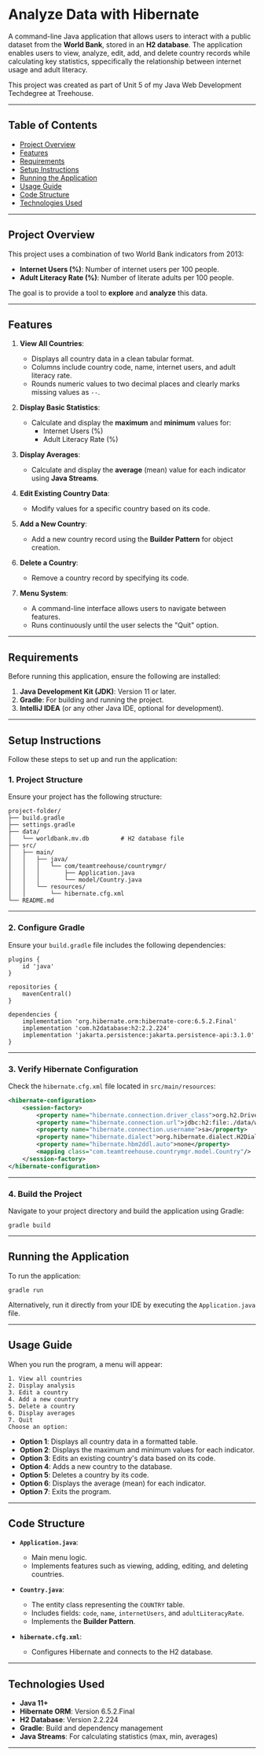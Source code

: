 # Analyze Data with Hibernate

A command-line Java application that allows users to interact with a public dataset from the **World Bank**, stored in an **H2 database**. The application enables users to view, analyze, edit, add, and delete country records while calculating key statistics, sppecifically the relationship between internet usage and adult literacy. 

This project was created as part of Unit 5 of my Java Web Development Techdegree at Treehouse.

---

## **Table of Contents**
- [Project Overview](#project-overview)
- [Features](#features)
- [Requirements](#requirements)
- [Setup Instructions](#setup-instructions)
- [Running the Application](#running-the-application)
- [Usage Guide](#usage-guide)
- [Code Structure](#code-structure)
- [Technologies Used](#technologies-used)

---

## **Project Overview**
This project uses a combination of two World Bank indicators from 2013:
- **Internet Users (%)**: Number of internet users per 100 people.
- **Adult Literacy Rate (%)**: Number of literate adults per 100 people.

The goal is to provide a tool to **explore** and **analyze** this data.

---

## **Features**
1. **View All Countries**:
   - Displays all country data in a clean tabular format.
   - Columns include country code, name, internet users, and adult literacy rate.
   - Rounds numeric values to two decimal places and clearly marks missing values as `--`.

2. **Display Basic Statistics**:
   - Calculate and display the **maximum** and **minimum** values for:
     - Internet Users (%)
     - Adult Literacy Rate (%)

3. **Display Averages**:
   - Calculate and display the **average** (mean) value for each indicator using **Java Streams**.

4. **Edit Existing Country Data**:
   - Modify values for a specific country based on its code.

5. **Add a New Country**:
   - Add a new country record using the **Builder Pattern** for object creation.

6. **Delete a Country**:
   - Remove a country record by specifying its code.

7. **Menu System**:
   - A command-line interface allows users to navigate between features.
   - Runs continuously until the user selects the "Quit" option.

---

## **Requirements**
Before running this application, ensure the following are installed:
1. **Java Development Kit (JDK)**: Version 11 or later.
2. **Gradle**: For building and running the project.
3. **IntelliJ IDEA** (or any other Java IDE, optional for development).

---

## **Setup Instructions**
Follow these steps to set up and run the application:

### **1. Project Structure**
Ensure your project has the following structure:

```
project-folder/
├── build.gradle
├── settings.gradle
├── data/
│   └── worldbank.mv.db         # H2 database file
├── src/
│   ├── main/
│   │   ├── java/
│   │   │   └── com/teamtreehouse/countrymgr/
│   │   │       ├── Application.java
│   │   │       └── model/Country.java
│   │   └── resources/
│   │       └── hibernate.cfg.xml
└── README.md
```

---

### **2. Configure Gradle**
Ensure your `build.gradle` file includes the following dependencies:
```
plugins {
    id 'java'
}

repositories {
    mavenCentral()
}

dependencies {
    implementation 'org.hibernate.orm:hibernate-core:6.5.2.Final'
    implementation 'com.h2database:h2:2.2.224'
    implementation 'jakarta.persistence:jakarta.persistence-api:3.1.0'
}
```

---

### **3. Verify Hibernate Configuration**
Check the `hibernate.cfg.xml` file located in `src/main/resources`:
```xml
<hibernate-configuration>
    <session-factory>
        <property name="hibernate.connection.driver_class">org.h2.Driver</property>
        <property name="hibernate.connection.url">jdbc:h2:file:./data/worldbank</property>
        <property name="hibernate.connection.username">sa</property>
        <property name="hibernate.dialect">org.hibernate.dialect.H2Dialect</property>
        <property name="hibernate.hbm2ddl.auto">none</property>
        <mapping class="com.teamtreehouse.countrymgr.model.Country"/>
    </session-factory>
</hibernate-configuration>
```

---

### **4. Build the Project**
Navigate to your project directory and build the application using Gradle:
```
gradle build
```

---

## **Running the Application**
To run the application:
```
gradle run
```

Alternatively, run it directly from your IDE by executing the `Application.java` file.

---

## **Usage Guide**
When you run the program, a menu will appear:

```
1. View all countries
2. Display analysis
3. Edit a country
4. Add a new country
5. Delete a country
6. Display averages
7. Quit
Choose an option: 
```

- **Option 1**: Displays all country data in a formatted table.
- **Option 2**: Displays the maximum and minimum values for each indicator.
- **Option 3**: Edits an existing country's data based on its code.
- **Option 4**: Adds a new country to the database.
- **Option 5**: Deletes a country by its code.
- **Option 6**: Displays the average (mean) for each indicator.
- **Option 7**: Exits the program.

---

## **Code Structure**

- **`Application.java`**:
  - Main menu logic.
  - Implements features such as viewing, adding, editing, and deleting countries.

- **`Country.java`**:
  - The entity class representing the `COUNTRY` table.
  - Includes fields: `code`, `name`, `internetUsers`, and `adultLiteracyRate`.
  - Implements the **Builder Pattern**.

- **`hibernate.cfg.xml`**:
  - Configures Hibernate and connects to the H2 database.

---

## **Technologies Used**
- **Java 11+**
- **Hibernate ORM**: Version 6.5.2.Final
- **H2 Database**: Version 2.2.224
- **Gradle**: Build and dependency management
- **Java Streams**: For calculating statistics (max, min, averages)

---
